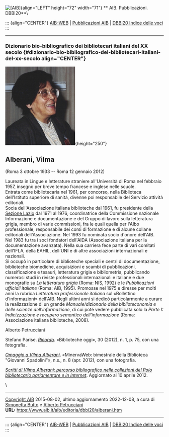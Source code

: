 ![\[AIB\]](/aib/wi/aibv72.gif){align="LEFT" height="72" width="71"}
** AIB. Pubblicazioni. DBBI20**\

::: {align="CENTER"}
[AIB-WEB](/) \| [Pubblicazioni AIB](/pubblicazioni/) \| [DBBI20 Indice
delle voci](dbbi20.htm)
:::

------------------------------------------------------------------------

### Dizionario bio-bibliografico dei bibliotecari italiani del XX secolo {#dizionario-bio-bibliografico-dei-bibliotecari-italiani-del-xx-secolo align="CENTER"}

![\[Ritratto\]](alberani.jpg){height="250"}

## Alberani, Vilma

(Roma 3 ottobre 1933 -- Roma 12 gennaio 2012)

Laureata in Lingue e letterature straniere all\'Università di Roma nel
febbraio 1957, insegnò per breve tempo francese e inglese nelle scuole.\
Entrata come bibliotecaria nel 1961, per concorso, nella Biblioteca
dell\'Istituto superiore di sanità, divenne poi responsabile del
Servizio attività editoriali.\
Socia dell\'Associazione italiana biblioteche dal 1961, fu presidente
della [Sezione Lazio](/aib/stor/sezioni/laz.htm) dal 1971 al 1976,
coordinatrice della Commissione nazionale Informazione e documentazione
e del Gruppo di lavoro sulla letteratura grigia, membro di varie
commissioni, fra le quali quella per l\'Albo professionale, responsabile
dei corsi di formazione e di alcune collane editoriali
dell\'Associazione. Nel 1993 fu nominata socio d\'onore dell\'AIB.\
Nel 1983 fu tra i soci fondatori dell\'AIDA (Associazione italiana per
la documentazione avanzata). Nella sua carriera fece parte di vari
comitati dell\'IFLA, della EAHIL, dell\'UNI e di altre associazioni
internazionali e nazionali.\
Si occupò in particolare di biblioteche speciali e centri di
documentazione, biblioteche biomediche, acquisizioni e scambi di
pubblicazioni, classificazione e tesauri, letteratura grigia e
bibliometria, pubblicando numerosi studi in riviste professionali
internazionali e italiane e due monografie su *La letteratura grigia*
(Roma: NIS, 1992) e le *Pubblicazioni ufficiali italiane* (Roma: AIB,
1995). Promosse nel 1975 e diresse per molti anni la rubrica
*Letteratura professionale italiana* sul «Bollettino d\'informazioni»
dell\'AIB. Negli ultimi anni si dedicò particolarmente a curare la
realizzazione di un grande *Manuale/dizionario della biblioteconomia e
delle scienze dell\'informazione*, di cui poté vedere pubblicata solo la
*Parte I: Indicizzazione e recupero semantico dell\'informazione* (Roma:
Associazione italiana biblioteche, 2008).

Alberto Petrucciani

Stefano Parise.
*[Ricordo](http://www.bibliotecheoggi.it/pdf.php?filepdf=20120107501.pdf)*.
«Biblioteche oggi», 30 (2012), n. 1, p. 75, con una fotografia.

*[Omaggio a Vilma
Alberani](http://www.senato.it/3182?newsletter_item=1455&newsletter_numero=137)*.
«MinervaWeb: bimestrale della Biblioteca \"Giovanni Spadolini\"», n.s.,
n. 8 (apr. 2012), con una fotografia.

*[Scritti di Vilma Alberani: percorso bibliografico nelle collezioni del
Polo bibliotecario parlamentare e in
Internet](http://www.senato.it/documenti/repository/relazioni/biblioteca/Vilma%20Alberani%20-%20bibliografia%20da%20pubblicare.pdf)*.
Aggiornato al 10 aprile 2012.

\

------------------------------------------------------------------------

[Copyright AIB](/su-questo-sito/dichiarazione-di-copyright-aib-web/)
2015-08-02, ultimo aggiornamento 2022-12-08, a cura di [Simonetta
Buttò](/aib/redazione3.htm) e [Alberto
Petrucciani](/su-questo-sito/redazione-aib-web/)\
**URL:** https://www.aib.it/aib/editoria/dbbi20/alberani.htm

------------------------------------------------------------------------

::: {align="CENTER"}
[AIB-WEB](/) \| [Pubblicazioni AIB](/pubblicazioni/) \| [DBBI20 Indice
delle voci](dbbi20.htm)
:::
